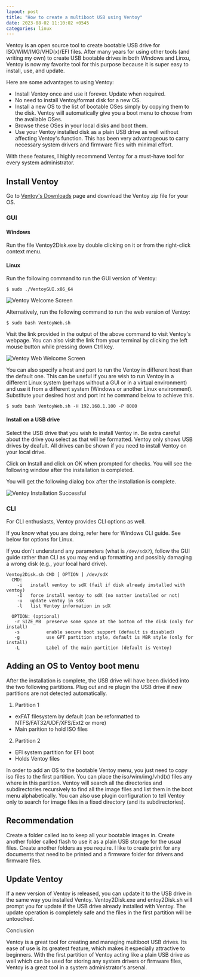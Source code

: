 ```yaml
---
layout: post
title: "How to create a multiboot USB using Ventoy"
date: 2023-08-02 11:10:02 +0545
categories: linux
---
```


Ventoy is an open source tool to create bootable USB drive for ISO/WIM/IMG/VHD(x)/EFI files. After many years for using other tools (and writing my own) to create USB bootable drives in both Windows and Linxu, Ventoy is now my favorite tool for this purpose because it is super easy to install, use, and update.

Here are some advantages to using Ventoy:

- Install Ventoy once and use it forever. Update when required.
- No need to install Ventoy/format disk for a new OS.
- Install a new OS to the list of bootable OSes simply by copying them to the disk. Ventoy will automatically give you a boot menu to choose from the available OSes.
- Browse these OSes in your local disks and boot them.
- Use your Ventoy installed disk as a plain USB drive as well without affecting Ventoy's function. This has been very advantageous to carry necessary system drivers and firmware files with minimal effort.

With these features, I highly recommend Ventoy for a must-have tool for every system administrator.

## Install Ventoy

Go to [Ventoy's Downloads](https://www.ventoy.net/en/download.html) page and download the Ventoy zip file for your OS.

### GUI

#### Windows
Run the file Ventoy2Disk.exe by double clicking on it or from the right-click context menu.

#### Linux
Run the following command to run the GUI version of Ventoy:

```
$ sudo ./VentoyGUI.x86_64
```

![Ventoy Welcome Screen](/assets/media/ventoy-welcome.png)

Alternatively, run the following command to run the web version of Ventoy:

```
$ sudo bash VentoyWeb.sh
```

Visit the link provided in the output of the above command to visit Ventoy's webpage. You can also visit the link from your terminal by clicking the left mouse button while pressing down Ctrl key.

![Ventoy Web Welcome Screen](/assets/media/ventoy-web.png)

You can also specify a host and port to run the Ventoy in different host than the default one. This can be useful if you are wish to run Ventoy in a different Linux system (perhaps without a GUI or in a virtual environment) and use it from a different system (Windows or another Linux environment). Substitute your desired host and port int he command below to achieve this.

```
$ sudo bash VentoyWeb.sh -H 192.168.1.100 -P 8080
```

####  Install on a USB drive

Select the USB drive that you wish to install Ventoy in. Be extra careful about the drive you select as that will be formatted. Ventoy only shows USB drives by deafult. All drives can be shown if you need to install Ventoy on your local drive.

Click on Install and click on OK when prompted for checks. You will see the following window after the installation is completed.

You will get the following dialog box after the installation is complete.

![Ventoy Installation Successful](/assets/media/ventoy-installation-successful.png)

### CLI

For CLI enthusiasts, Ventoy provides CLI options as well.

If you know what you are doing, refer here for Windows CLI guide. See below for options for Linux.

If you don't understand any parameters (what is `/dev/sdX?`), follow the GUI guide rather than CLI as you may end up formatting and possibly damaging a wrong disk (e.g.,  your local hard drive).

```
Ventoy2Disk.sh CMD [ OPTION ] /dev/sdX
  CMD:
    -i   install ventoy to sdX (fail if disk already installed with ventoy)
    -I   force install ventoy to sdX (no matter installed or not)
    -u   update ventoy in sdX
    -l   list Ventoy information in sdX

  OPTION: (optional)
   -r SIZE_MB  preserve some space at the bottom of the disk (only for install)
   -s          enable secure boot support (default is disabled)
   -g          use GPT partition style, default is MBR style (only for install)
   -L          Label of the main partition (default is Ventoy)

```

## Adding an OS to Ventoy boot menu

After the installation is complete, the USB drive will have been divided into the two following partitions. Plug out and re plugin the USB drive if new partitions are not detected automatically.

1. Partition 1
- exFAT filesystem by default (can be reformatted to NTFS/FAT32/UDF/XFS/Ext2 or more)
- Main parition to hold ISO files

2. Partition 2
- EFI system partition for EFI boot
- Holds Ventoy files

In order to add an OS to the bootable Ventoy menu, you just need to copy iso files to the first partition. You can place the iso/wim/img/vhd(x) files any where in this partition. Ventoy will search all the directories and subdirectories recursively to find all the image files and list them in the boot menu alphabetically. You can also use plugin configuration to tell Ventoy only to search for image files in a fixed directory (and its subdirectories).

## Recommendation

Create a folder called iso to keep all your bootable images in. Create another folder called flash to use it as a plain USB storage for the usual files. Create another folders as you require. I like to create print for any documents that need to be printed and a firmware folder for drivers and firmware files.

## Update Ventoy

If a new version of Ventoy is released, you can update it to the USB drive in the same way you installed Ventoy. Ventoy2Disk.exe and entoy2Disk.sh will prompt you for update if the USB drive already installed with Ventoy. The update operation is completely safe and the files in the first partition will be untouched.

Conclusion

Ventoy is a great tool for creating and managing multiboot USB drives. Its ease of use is its greatest feature, which makes it especially attractive to beginners. With the first partition of Ventoy acting like a plain USB drive as well which can be used for storing any system drivers or firmware files, Ventoy is a great tool in a system administrator's arsenal.
